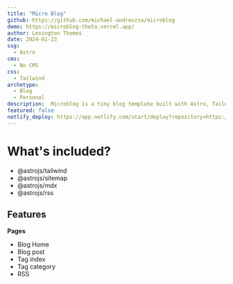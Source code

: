 ```yaml
---
title: "Micro Blog"
github: https://github.com/michael-andreuzza/microblog
demo: https://microblog-theta.vercel.app/
author: Lexington Themes
date: 2024-01-23
ssg:
  - Astro
cms:
  - No CMS
css:
  - Tailwind
archetype:
  - Blog
  - Personal
description:  Microblog is a tiny blog template built with Astro, Tailwind CSS and MDX it includes the next integrations
featured: false
netlify_deploy: https://app.netlify.com/start/deploy?repository=https://github.com/michael-andreuzza/microblog
---
```


# What's included?
- @astrojs/tailwind
- @astrojs/sitemap
- @astrojs/mdx
- @astrojs/rss


## Features

**Pages**
- Blog Home
- Blog post
- Tag index
- Tag category
- RSS
